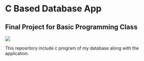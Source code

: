 # C Based Database App
## Final Project for Basic Programming Class

<img src="https://unpkg.com/css.gg@2.0.0/icons/css/code-slash.css"/>
<p align='left'> This reposritory include c program of my database along with the application. </p>
